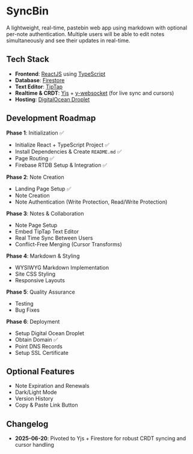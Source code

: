 # SyncBin
A lightweight, real-time, pastebin web app using markdown with optional per-note authentication.
Multiple users will be able to edit notes simultaneously and see their updates in real-time.

## Tech Stack
- **Frontend**: [ReactJS](https://react.dev/) using [TypeScript](https://www.typescriptlang.org/docs/)
- **Database**: [Firestore](https://firebase.google.com/docs/firestore)
- **Text Editor**: [TipTap](https://tiptap.dev/docs)
- **Realtime & CRDT**: [Yjs](https://docs.yjs.dev/) + [y-websocket](https://docs.yjs.dev/ecosystem/connection-provider/y-websocket) (for live sync and cursors)
- **Hosting**: [DigitalOcean Droplet](https://www.digitalocean.com/products/droplets)

## Development Roadmap
**Phase 1**: Initialization ✅
- Initialize React + TypeScript Project ✅
- Install Dependencies & Create `README.md` ✅
- Page Routing ✅
- Firebase RTDB Setup & Integration ✅

**Phase 2**: Note Creation
- Landing Page Setup ✅
- Note Creation
- Note Authentication (Write Protection, Read/Write Protection)

**Phase 3**: Notes & Collaboration
- Note Page Setup
- Embed TipTap Text Editor
- Real Time Sync Between Users
- Conflict-Free Merging (Cursor Transforms)

**Phase 4**: Markdown & Styling
- WYSIWYG Markdown Implementation
- Site CSS Styling
- Responsive Layouts

**Phase 5**: Quality Assurance
- Testing
- Bug Fixes

**Phase 6**: Deployment
- Setup Digital Ocean Droplet
- Obtain Domain ✅
- Point DNS Records 
- Setup SSL Certificate

    
## Optional Features
- Note Expiration and Renewals
- Dark/Light Mode
- Version History
- Copy & Paste Link Button

## Changelog
- **2025-06-20**: Pivoted to Yjs + Firestore for robust CRDT syncing and cursor handling 